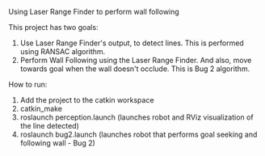 Using Laser Range Finder to perform wall following

This project has two goals:
1. Use Laser Range Finder's output, to detect lines. This is performed using RANSAC algorithm.
2. Perform Wall Following using the Laser Range Finder. And also, move towards goal when the wall doesn't occlude. This is Bug 2 algorithm.

How to run:
1. Add the project to the catkin workspace
2. catkin_make
3. roslaunch perception.launch (launches robot and RViz visualization of the line detected)
4. roslaunch bug2.launch (launches robot that performs goal seeking and following wall - Bug 2)
